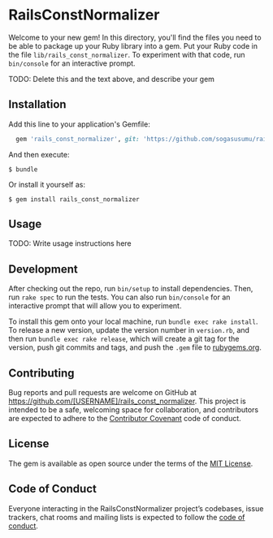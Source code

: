 # RailsConstNormalizer

Welcome to your new gem! In this directory, you'll find the files you need to be able to package up your Ruby library into a gem. Put your Ruby code in the file `lib/rails_const_normalizer`. To experiment with that code, run `bin/console` for an interactive prompt.

TODO: Delete this and the text above, and describe your gem

## Installation

Add this line to your application's Gemfile:

```ruby
  gem 'rails_const_normalizer', git: 'https://github.com/sogasusumu/rails_const_normalizer.git'
```

And then execute:

    $ bundle

Or install it yourself as:

    $ gem install rails_const_normalizer

## Usage

TODO: Write usage instructions here

## Development

After checking out the repo, run `bin/setup` to install dependencies. Then, run `rake spec` to run the tests. You can also run `bin/console` for an interactive prompt that will allow you to experiment.

To install this gem onto your local machine, run `bundle exec rake install`. To release a new version, update the version number in `version.rb`, and then run `bundle exec rake release`, which will create a git tag for the version, push git commits and tags, and push the `.gem` file to [rubygems.org](https://rubygems.org).

## Contributing

Bug reports and pull requests are welcome on GitHub at https://github.com/[USERNAME]/rails_const_normalizer. This project is intended to be a safe, welcoming space for collaboration, and contributors are expected to adhere to the [Contributor Covenant](http://contributor-covenant.org) code of conduct.

## License

The gem is available as open source under the terms of the [MIT License](https://opensource.org/licenses/MIT).

## Code of Conduct

Everyone interacting in the RailsConstNormalizer project’s codebases, issue trackers, chat rooms and mailing lists is expected to follow the [code of conduct](https://github.com/[USERNAME]/rails_const_normalizer/blob/master/CODE_OF_CONDUCT.md).
